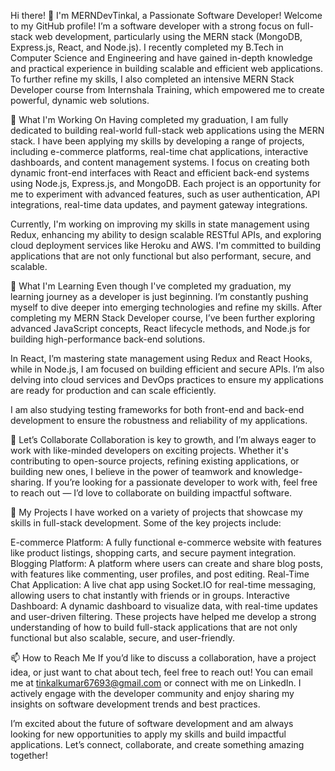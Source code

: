 Hi there! 👋 I'm MERNDevTinkal, a Passionate Software Developer!
Welcome to my GitHub profile! I’m a software developer with a strong focus on full-stack web development, particularly using the MERN stack (MongoDB, Express.js, React, and Node.js). I recently completed my B.Tech in Computer Science and Engineering and have gained in-depth knowledge and practical experience in building scalable and efficient web applications. To further refine my skills, I also completed an intensive MERN Stack Developer course from Internshala Training, which empowered me to create powerful, dynamic web solutions.

🔭 What I'm Working On
Having completed my graduation, I am fully dedicated to building real-world full-stack web applications using the MERN stack. I have been applying my skills by developing a range of projects, including e-commerce platforms, real-time chat applications, interactive dashboards, and content management systems. I focus on creating both dynamic front-end interfaces with React and efficient back-end systems using Node.js, Express.js, and MongoDB. Each project is an opportunity for me to experiment with advanced features, such as user authentication, API integrations, real-time data updates, and payment gateway integrations.

Currently, I'm working on improving my skills in state management using Redux, enhancing my ability to design scalable RESTful APIs, and exploring cloud deployment services like Heroku and AWS. I'm committed to building applications that are not only functional but also performant, secure, and scalable.

🌱 What I'm Learning
Even though I've completed my graduation, my learning journey as a developer is just beginning. I’m constantly pushing myself to dive deeper into emerging technologies and refine my skills. After completing my MERN Stack Developer course, I’ve been further exploring advanced JavaScript concepts, React lifecycle methods, and Node.js for building high-performance back-end solutions.

In React, I’m mastering state management using Redux and React Hooks, while in Node.js, I am focused on building efficient and secure APIs. I’m also delving into cloud services and DevOps practices to ensure my applications are ready for production and can scale efficiently.

I am also studying testing frameworks for both front-end and back-end development to ensure the robustness and reliability of my applications.

👯 Let’s Collaborate
Collaboration is key to growth, and I’m always eager to work with like-minded developers on exciting projects. Whether it's contributing to open-source projects, refining existing applications, or building new ones, I believe in the power of teamwork and knowledge-sharing. If you’re looking for a passionate developer to work with, feel free to reach out — I’d love to collaborate on building impactful software.

🚀 My Projects
I have worked on a variety of projects that showcase my skills in full-stack development. Some of the key projects include:

E-commerce Platform: A fully functional e-commerce website with features like product listings, shopping carts, and secure payment integration.
Blogging Platform: A platform where users can create and share blog posts, with features like commenting, user profiles, and post editing.
Real-Time Chat Application: A live chat app using Socket.IO for real-time messaging, allowing users to chat instantly with friends or in groups.
Interactive Dashboard: A dynamic dashboard to visualize data, with real-time updates and user-driven filtering.
These projects have helped me develop a strong understanding of how to build full-stack applications that are not only functional but also scalable, secure, and user-friendly.

📫 How to Reach Me
If you’d like to discuss a collaboration, have a project idea, or just want to chat about tech, feel free to reach out! You can email me at tinkalkumar67693@gmail.com or connect with me on LinkedIn. I actively engage with the developer community and enjoy sharing my insights on software development trends and best practices.

I’m excited about the future of software development and am always looking for new opportunities to apply my skills and build impactful applications. Let’s connect, collaborate, and create something amazing together!

